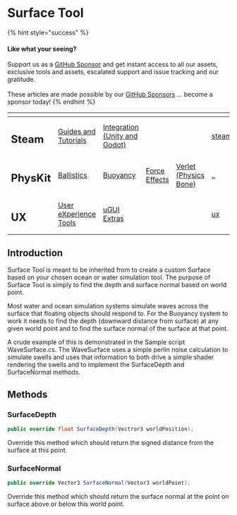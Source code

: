 # Surface Tool

{% hint style="success" %}
#### Like what your seeing?

Support us as a [GitHub Sponsor](../../../become-a-sponsor/) and get instant access to all our assets, exclusive tools and assets, escalated support and issue tracking and our gratitude.\
\
These articles are made possible by our [GitHub Sponsors](../../../become-a-sponsor/) ... become a sponsor today!
{% endhint %}

<table data-view="cards"><thead><tr><th></th><th></th><th></th><th></th><th></th><th data-hidden data-card-target data-type="content-ref"></th><th data-hidden data-card-cover data-type="files"></th></tr></thead><tbody><tr><td><h2>Steam</h2></td><td><a href="../../../company/steam/">Guides and Tutorials</a></td><td><a href="../../steamworks/">Integration (Unity and Godot)</a></td><td></td><td></td><td><a href="../../../company/steam/">steam</a></td><td><a href="../../../.gitbook/assets/Steamworks Card.png">Steamworks Card.png</a></td></tr><tr><td><h2>PhysKit</h2></td><td><a href="../sample-scenes/fantasy-style-ballistic-simulation.md">Ballistics</a></td><td><a href="../sample-scenes/1-buoyancy-example.md">Buoyancy</a></td><td><a href="../sample-scenes/1-force-effect-fields.md">Force Effects</a></td><td><a href="../sample-scenes/2-verlet-spring-skinned-mesh.md">Verlet (Physics Bone)</a></td><td><a href="../">..</a></td><td><a href="../../../.gitbook/assets/PhysKit Card.png">PhysKit Card.png</a></td></tr><tr><td><h2>UX</h2></td><td><a href="../../ux/learning/core-concepts/">User eXperience Tools</a></td><td><a href="../../ux/learning/ugui-extras/">uGUI Extras</a></td><td></td><td></td><td><a href="../../ux/">ux</a></td><td><a href="../../../.gitbook/assets/Splash Screen (1).png">Splash Screen (1).png</a></td></tr></tbody></table>

## Introduction

Surface Tool is meant to be inherited from to create a custom Surface based on your chosen ocean or water simulation tool. The purpose of Surface Tool is simply to find the depth and surface normal based on world point.

Most water and ocean simulation systems simulate waves across the surface that floating objects should respond to. For the Buoyancy system to work it needs to find the depth (downward distance from surface) at any given world point and to find the surface normal of the surface at that point.

A crude example of this is demonstrated in the Sample script WaveSurface.cs. The WaveSurface uses a simple perlin noise calculation to simulate swells and uses that information to both drive a simple shader rendering the swells and to implement the SurfaceDepth and SurfaceNormal methods.

## Methods

### SurfaceDepth

```csharp
public override float SurfaceDepth(Vectror3 worldPosition);
```

Override this method which should return the signed distance from the surface at this point.

### SurfaceNormal

```csharp
public override Vector3 SurfaceNormal(Vector3 worldPoint);
```

Override this method which should return the surface normal at the point on surface above or below this world point.&#x20;
